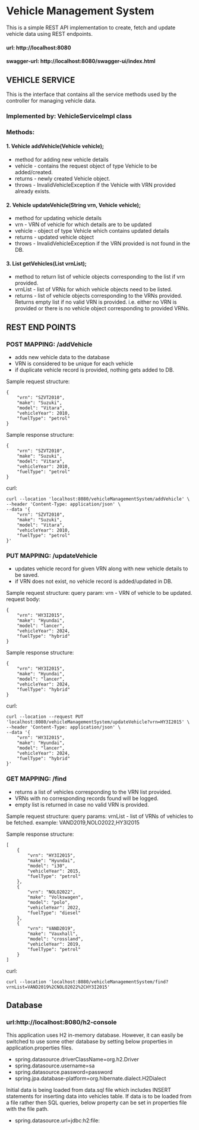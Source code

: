 # Vehicle Management System

This is a simple REST API implementation to create, fetch and update vehicle data using REST endpoints.

#### url: http://localhost:8080

#### swagger-url: http://localhost:8080/swagger-ui/index.html

## VEHICLE SERVICE

This is the interface that contains all the service methods used by the controller for managing vehicle data.

### Implemented by: VehicleServiceImpl class

### Methods:

#### 1. Vehicle addVehicle(Vehicle vehicle);

- method for adding new vehicle details
- vehicle - contains the request object of type Vehicle to be added/created.
- returns - newly created Vehicle object.
- throws - InvalidVehicleException if the Vehicle with VRN provided already exists.

#### 2. Vehicle updateVehicle(String vrn, Vehicle vehicle);

- method for updating vehicle details
- vrn - VRN of vehicle for which details are to be updated
- vehicle - object of type Vehicle which contains updated details
- returns - updated vehicle object
- throws - InvalidVehicleException if the VRN provided is not found in the DB.

#### 3. List<Vehicle> getVehicles(List<String> vrnList);

- method to return list of vehicle objects corresponding to the list if vrn provided.
- vrnList - list of VRNs for which vehicle objects need to be listed.
- returns - list of vehicle objects corresponding to the VRNs provided. Returns empty list if no valid VRN is provided.
  i.e. either no VRN is provided or there is no vehicle object corresponding to provided VRNs.

## REST END POINTS

### POST MAPPING: /addVehicle

- adds new vehicle data to the database
- VRN is considered to be unique for each vehicle
- if duplicate vehicle record is provided, nothing gets added to DB.

Sample request structure:

```
{
    "vrn": "SZVT2010",
    "make": "Suzuki",
    "model": "Vitara",
    "vehicleYear": 2010,
    "fuelType": "petrol"
}
```

Sample response structure:

```
{
    "vrn": "SZVT2010",
    "make": "Suzuki",
    "model": "Vitara",
    "vehicleYear": 2010,
    "fuelType": "petrol"
}
```

curl:

```
curl --location 'localhost:8080/vehicleManagementSystem/addVehicle' \
--header 'Content-Type: application/json' \
--data '{
    "vrn": "SZVT2010",
    "make": "Suzuki",
    "model": "Vitara",
    "vehicleYear": 2010,
    "fuelType": "petrol"
}'
```

### PUT MAPPING: /updateVehicle

- updates vehicle record for given VRN along with new vehicle details to be saved.
- if VRN does not exist, no vehicle record is added/updated in DB.

Sample request structure:
query param: vrn - VRN of vehicle to be updated.
request body:

```
{
    "vrn": "HY3I2015",
    "make": "Hyundai",
    "model": "lancer",
    "vehicleYear": 2024,
    "fuelType": "hybrid"
}
```

Sample response structure:

```
{
    "vrn": "HY3I2015",
    "make": "Hyundai",
    "model": "lancer",
    "vehicleYear": 2024,
    "fuelType": "hybrid"
}
```

curl:

```
curl --location --request PUT 'localhost:8080/vehicleManagementSystem/updateVehicle?vrn=HY3I2015' \
--header 'Content-Type: application/json' \
--data '{
    "vrn": "HY3I2015",
    "make": "Hyundai",
    "model": "lancer",
    "vehicleYear": 2024,
    "fuelType": "hybrid"
}'
```

### GET MAPPING: /find

- returns a list of vehicles corresponding to the VRN list provided.
- VRNs with no corresponding records found will be logged.
- empty list is returned in case no valid VRN is provided.

Sample request structure:
query params: vrnList - list of VRNs of vehicles to be fetched.
example: VAND2019,NOLO2022,HY3I2015

Sample response structure:

```
[
    {
        "vrn": "HY3I2015",
        "make": "Hyundai",
        "model": "i30",
        "vehicleYear": 2015,
        "fuelType": "petrol"
    },
    {
        "vrn": "NOLO2022",
        "make": "Volkswagen",
        "model": "polo",
        "vehicleYear": 2022,
        "fuelType": "diesel"
    },
    {
        "vrn": "VAND2019",
        "make": "Vauxhall",
        "model": "crossland",
        "vehicleYear": 2019,
        "fuelType": "petrol"
    }
]
```

curl:

```
curl --location 'localhost:8080/vehicleManagementSystem/find?vrnList=VAND2019%2CNOLO2022%2CHY3I2015'
```

## Database

### url:http://localhost:8080/h2-console

This application uses H2 in-memory database. However, it can easily be switched to use some other database by setting
below properties in application.properties files.

- spring.datasource.driverClassName=org.h2.Driver
- spring.datasource.username=sa
- spring.datasource.password=password
- spring.jpa.database-platform=org.hibernate.dialect.H2Dialect

Initial data is being loaded from data.sql file which includes INSERT statements for inserting data into vehicles table.
If data is to be loaded from a file rather then SQL queries, below property can be set in properties file with the file
path.

- spring.datasource.url=jdbc:h2:file:<file path>